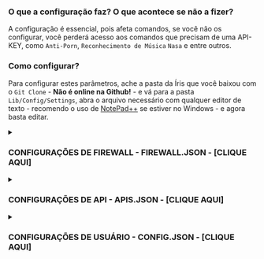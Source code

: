 ### O que a configuração faz? O que acontece se não a fizer?  
  
A configuração é essencial, pois afeta comandos, se você não os configurar, você perderá acesso aos comandos que precisam de uma API-KEY, como `Anti-Porn`, `Reconhecimento de Música` `Nasa` e entre outros.  
  
### Como configurar?  
  
Para configurar estes parâmetros, ache a pasta da Íris que você baixou com o `Git Clone` - **Não é online na Github!** - e vá para a pasta `Lib/Config/Settings`, abra o arquivo necessário com qualquer editor de texto - recomendo o uso de [NotePad++](https://notepad-plus-plus.org/downloads/) se estiver no Windows - e agora basta editar.  
  
<details>  
	<summary><h3>CONFIGURAÇÕES DE FIREWALL - FIREWALL.JSON - [CLIQUE AQUI]</h3></summary>  
	  
------  
> Se você não conhece ou nunca ouviu falar de alguns dos seguintes riscos, apenas deixe no padrão.  
>  
> NÃO EDITE OS ARQUIVOS PELO NAVEGADOR!  
>  
------  
> - [Max_Product](https://github.com/KillovSky/iris/blob/main/lib/config/Settings/firewall.json) → Quantidade máxima do catalogo de produtos.  
> - Valores: número  
> - Padrão: 10  
------  
> - [Max_Vcard_Size](https://github.com/KillovSky/iris/blob/main/lib/config/Settings/firewall.json) → Quantidade máxima de caracteres dentro de um VCF.  
> - Valores: número  
> - Padrão: 1000  
------  
> - [Max_Contacts](https://github.com/KillovSky/iris/blob/main/lib/config/Settings/firewall.json) → Quantidade máxima de contatos recebidos.  
> - Valores: número  
> - Padrão: 10  
------  
> - [Max_Characters](https://github.com/KillovSky/iris/blob/main/lib/config/Settings/firewall.json) → Quantidade máxima de caracteres em uma mensagem.  
> - Valores: número  
> - Padrão: 3000  
------  
> - [Max_Doc_Size](https://github.com/KillovSky/iris/blob/main/lib/config/Settings/firewall.json) → Quantidade máxima de caracteres no nome de um documento.  
> - Valores: número  
> - Padrão: 500  
------  
> - [Porn_Percent](https://github.com/KillovSky/iris/blob/main/lib/config/Settings/firewall.json) → Taxa mínima de pornografia necessária para banir.  
> - Valores: número  
> - Padrão: 85  
------  
> - [Block](https://github.com/KillovSky/iris/blob/main/lib/config/Settings/firewall.json) → Bloqueia os membros após banir para evitar que venham PV.  
> - Valores: true, false  
> - Padrão: true  
------  
> - [Mention_Admins](https://github.com/KillovSky/iris/blob/main/lib/config/Settings/firewall.json) → Marca os administradores após um banimento por quebra de regra.  
> - Valores: true, false  
> - Padrão: true  
------  
  
</details>  
  
<details>  
	<summary><h3>CONFIGURAÇÕES DE API - APIS.JSON - [CLIQUE AQUI]</h3></summary>  
	  
------  
> Você pode obter uma API-KEY após criar uma conta no site requisitado, todos as APIS são gratuitas e não precisam de cartão de crédito ou similares, com exceção da IBM, que pede para verificação de Identidade, mas seu uso segue gratuito após isso.  
>  
> NÃO EDITE OS ARQUIVOS PELO NAVEGADOR!  
>  
------  
> - [Localização da API 1 - API-Flash](https://github.com/KillovSky/iris/blob/main/lib/config/Settings/APIS.json#L27) → Para tirar prints de sites.  
> - [Adquira a KEY API-Flash](https://apiflash.com/dashboard/access_keys)  
------  
> - [Localização da API 2 - RemoveBG](https://github.com/KillovSky/iris/blob/main/lib/config/Settings/APIS.json#L43) → Para criação de stickers sem fundo.  
> - [Adquira a KEY RemoveBG](https://www.remove.bg/pt-br/dashboard#api-key)  
------  
> - [Localização da API 3 - WallHaven](https://github.com/KillovSky/iris/blob/main/lib/config/Settings/APIS.json#L49) → Para Wallpapers.  
> - [Adquira a KEY WallHaven](https://wallhaven.cc/settings/account)  
------  
> - [Localização da API 4 - Deep-AI](https://github.com/KillovSky/iris/blob/main/lib/config/Settings/APIS.json#L15) → Para Anti-Porn, Colorfy e outros.  
> - [Adquira a KEY Deep-AI](https://deepai.org/dashboard/profile)  
------  
> - [Localização da API 5 - The-Movie-Database](https://github.com/KillovSky/iris/blob/main/lib/config/Settings/APIS.json#L46) → Para informações de filmes.  
> - [Adquira a KEY The Movie Database](https://www.themoviedb.org/settings/api)  
------  
> - [Localização da API 6 - ACR-Cloud](https://github.com/KillovSky/iris/blob/main/lib/config/Settings/APIS.json#L5-L7) → Para identificação de música.  
> - [Adquira a KEY ACR-Cloud](https://console.acrcloud.com/avr#/projects/online)  
------  
> - [Localização da API 7 - NEWSAPI](https://github.com/KillovSky/iris/blob/main/lib/config/Settings/APIS.json#L24) → Para Noticias.  
> - [Adquira a KEY NEWSAPI](https://newsapi.org/account)  
------  
> - [Localização da API 8 - IBM-WATSON](https://github.com/KillovSky/iris/blob/main/lib/config/Settings/APIS.json#L10-L12) → Para converter áudio em texto.  
> - [Adquira a KEY IBM-WATSON](https://cloud.ibm.com/catalog/services/speech-to-text)  
------  
> - [Localização da API 9 - RAWG](https://github.com/KillovSky/iris/blob/main/lib/config/Settings/APIS.json#L30) → Para informações de jogos.  
> - [Adquira a KEY RAWG](https://rawg.io/@ll0/apikey)  
------  
> - [Localização da API 10 - BRAINSHOP](https://github.com/KillovSky/iris/blob/main/lib/config/Settings/APIS.json#L33-L35) → Para uma I.A de conversa - Opcional.  
> - [Adquira a KEY BRAINSHOP](https://brainshop.ai)  
------  
> - [Localização da API 11 - GOOGLE-MAPS](https://github.com/KillovSky/iris/blob/main/lib/config/Settings/APIS.json#L18) → Para fotos Street-View - Opcional.  
> - [Adquira a KEY GOOGLE-MAPS](https://developers.google.com/maps/documentation/maps-static/get-api-key#get-an-api-key)  
------  
> - [Localização da API 12 - NASA](https://github.com/KillovSky/iris/blob/main/lib/config/Settings/APIS.json#L21) → Para noticias diárias da NASA - Opcional.  
> - [Adquira a KEY NASA](https://api.nasa.gov)  
------  
> - [Localização da API 13 - SIMSIMI](https://github.com/KillovSky/iris/blob/main/lib/config/Settings/APIS.json#L36-L39) → Para ter uma Chat-BOT mais avançada - Opcional.  
> - [Adquira a KEY SIMSIMI](http://developer.simsimi.com/api)  
------  
  
</details>  
  
<details>  
	<summary><h3>CONFIGURAÇÕES DE USUÁRIO - CONFIG.JSON - [CLIQUE AQUI]</h3></summary>  
  
------  
> Todas as configurações são opcionais, exceto `Owner`, `Secure_Group` e `Owner_SECRET_Password`, se você estiver fora do Brasil, `DDI` e `Language` também são importantes.  
>  
------  
> - [Akinator_Win](https://github.com/KillovSky/iris/blob/main/lib/config/Settings/config.json) → É a porcentagem de advinha para que o Akinator chute quem é.  
> - Valores: número  
> - Padrão: 90  
------  
> - [Anti_Flood](https://github.com/KillovSky/iris/blob/main/lib/config/Settings/config.json) → Bloqueia o Spam de comandos, valores muito baixos podem causar ban do WhatsApp.  
> - Valores: número (tempo em segundos)  
> - Padrão: 10  
------  
> - [Auto_Block](https://github.com/KillovSky/iris/blob/main/lib/config/Settings/config.json) → Bloqueia pessoas automaticamente, isso reduz um pouco a velocidade da Íris.  
> - Valores: true, false  
> - Padrão: false  
------  
> - [Auto_Update](https://github.com/KillovSky/iris/blob/main/lib/config/Settings/config.json) → Atualiza a Íris em tempo real sempre que você editar um código.  
> - Valores: true, false  
> - Padrão: false  
------  
> - [Backup_Time](https://github.com/KillovSky/iris/blob/main/lib/config/Settings/config.json) → O tempo entre cada Backup de arquivos importantes.  
> - Valores: número (tempo em minutos)  
> - Padrão: 60  
------  
> - [Block_Calls](https://github.com/KillovSky/iris/blob/main/lib/config/Settings/config.json) → Bloqueia chamadas e quem as efetuar.  
> - Valores: true, false  
> - Padrão: true  
------  
> - [Max_Colors](https://github.com/KillovSky/iris/blob/main/lib/config/Settings/config.json) → Quantidade máxima de cores geradas em comandos como ATTP.  
> - Valores: número  
> - Padrão: 20  
------  
> - [Bot_Commands](https://github.com/KillovSky/iris/blob/main/lib/config/Settings/config.json) → Permite que a Íris rode comandos em si mesma.  
> - Valores: true, false  
> - Padrão: false  
------  
> - [Canvas_Audio](https://github.com/KillovSky/iris/blob/main/lib/config/Settings/config.json) → Envia um áudio predeterminado sempre que alguém sair ou entrar no grupo.  
> - Valores: true, false  
> - Padrão: false  
------  
> - [Clear_Cache](https://github.com/KillovSky/iris/blob/main/lib/config/Settings/config.json) → Limpa o cache das mensagens após 'x' tempo.  
> - Valores: true, false  
> - Padrão: true  
------  
> - [Check_Stickers](https://github.com/KillovSky/iris/blob/main/lib/config/Settings/config.json) → Checa sticker procurando links, travas, vírus e outros.  
> - Valores: true, false  
> - Padrão: true  
------  
> - [Check_Nickname](https://github.com/KillovSky/iris/blob/main/lib/config/Settings/config.json) → Checa nicknames procurando links, travas, vírus e outros.  
> - Valores: true, false  
> - Padrão: true  
------  
> - [Filter_Type](https://github.com/KillovSky/iris/blob/main/lib/config/Settings/config.json) → Modos de uso do Anti-Flood.  
> - Valores: 'user', 'chatId'  
> - Padrão: 'chatId'  
------  
> - [Daily_Reward](https://github.com/KillovSky/iris/blob/main/lib/config/Settings/config.json) → A recompensa dos resgates diários de recompensa.  
> - Valores: número  
> - Padrão: 30  
------  
> - [Day_Messages](https://github.com/KillovSky/iris/blob/main/lib/config/Settings/config.json) → Envia mensagens de cumprimento a cada 6 horas.  
> - Valores: true, false  
> - Padrão: false  
------  
> - [DDI](https://github.com/KillovSky/iris/blob/main/lib/config/Settings/config.json) → Bane pessoas com números falsos ou números internacionais.  
> - Valores: array de números  
> - Padrão: ["55", "DDI DOIS - Opcional"]  
------  
> - [Enable_EAS](https://github.com/KillovSky/iris/blob/main/lib/config/Settings/config.json) → Ativa as transmissões de KillovSky no terminal, é útil para receber noticias sobre updates.  
> - Valores: true, false  
> - Padrão: true  
------  
> - [Enable_Backups](https://github.com/KillovSky/iris/blob/main/lib/config/Settings/config.json) → Ativa o Backup de arquivos importantes.  
> - Valores: true, false  
> - Padrão: true  
------  
> - [Fig_FPS](https://github.com/KillovSky/iris/blob/main/lib/config/Settings/config.json) → O FPS dos stickers animados, valores muito altos podem causar erros com o peso.  
> - Valores: número  
> - Padrão: 10  
------  
> - [Iris_Coin](https://github.com/KillovSky/iris/blob/main/lib/config/Settings/config.json) → Quantidade de I'coins ganhas por level e adicional em jogos.  
> - Valores: número  
> - Padrão: 10  
------  
> - [Language](https://github.com/KillovSky/iris/blob/main/lib/config/Settings/config.json) → Linguagem de todos os diálogos, textos e traduções.  
> - Valores: "en", "pt", "es"  
> - Padrão: "pt"  
------  
> - [Max_Backups](https://github.com/KillovSky/iris/blob/main/lib/config/Settings/config.json) → Controla a quantidade de Backups na pasta de Backups.  
> - Valores: número  
> - Padrão: 3  
------  
> - [Max_Commands](https://github.com/KillovSky/iris/blob/main/lib/config/Settings/config.json) → Define o limite do uso de múltiplos comandos após alguém tentar usar vários em uma mensagem.  
> - Valores: número  
> - Padrão: 2  
------  
> - [Max_Download_Size](https://github.com/KillovSky/iris/blob/main/lib/config/Settings/config.json) → Controla o peso máximo de upload de mídia, não afeta comandos de dono como 'upload'.  
> - Valores: número  
> - Padrão: 16  
------  
> - [Max_Groups](https://github.com/KillovSky/iris/blob/main/lib/config/Settings/config.json) → A quantidade máxima de grupos na Íris, ao passar deste valor, ela saíra até que chegue no valor especificado.  
> - Valores: número  
> - Padrão: 10  
------  
> - [Max_Msg_Cache](https://github.com/KillovSky/iris/blob/main/lib/config/Settings/config.json) → Configura o número de mensagens necessário para a limpeza de cache.  
> - Valores: número  
> - Padrão: 3000  
------  
> - [Max_Revoked](https://github.com/KillovSky/iris/blob/main/lib/config/Settings/config.json) → Quantidade máxima de mensagens revogadas, ao passar o limite, as ultimas da lista serão apagadas.  
> - Valores: número  
> - Padrão: 20  
------  
> - [Min_Steal](https://github.com/KillovSky/iris/blob/main/lib/config/Settings/config.json) → Quantidade mínima de LOOT que os ladrões obtêm no comando 'steal'.  
> - Valores: número  
> - Padrão: 10  
------  
> - [Max_Steal](https://github.com/KillovSky/iris/blob/main/lib/config/Settings/config.json) → Quantidade máxima de LOOT que os ladrões podem obter no 'steal'.  
> - Valores: número  
> - Padrão: 1000  
------  
> - [Steal_Reduce_Limit](https://github.com/KillovSky/iris/blob/main/lib/config/Settings/config.json) → Configura a redução de valores do 'Steal', não use valores abaixo de 1.  
> - Valores: número  
> - Padrão: 3  
------  
> - [Max_Votes](https://github.com/KillovSky/iris/blob/main/lib/config/Settings/config.json) → Quantidade padrão de votos necessários, caso o criador não especifique manualmente.  
> - Valores: número  
> - Padrão: 10  
------  
> - [Max_XP_Earn](https://github.com/KillovSky/iris/blob/main/lib/config/Settings/config.json) → Quantidade máxima de XP que os usuários podem obter no sistema de level.  
> - Valores: número  
> - Padrão: 50  
------  
> - [Steal_Percent_Sucess](https://github.com/KillovSky/iris/blob/main/lib/config/Settings/config.json) → Taxa de sucesso dos comandos de steal.  
> - Valores: número  
> - Padrão: 70  
------  
> - [Min_Membros](https://github.com/KillovSky/iris/blob/main/lib/config/Settings/config.json) → Quantidade mínima de membros que um grupo deve obter para que a Íris permaneça nele.  
> - Valores: número  
> - Padrão: 1  
------  
> - [Min_XP_Earn](https://github.com/KillovSky/iris/blob/main/lib/config/Settings/config.json) → Quantidade mínima de XP que os usuários podem obter no sistema de level.  
> - Valores: número  
> - Padrão: 15  
------  
> - [Minimal_Similarity_Command](https://github.com/KillovSky/iris/blob/main/lib/config/Settings/config.json) → A quantidade mínima de similaridade para a correção de comandos escritos incorretamente.  
> - Valores: número  
> - Padrão: 70  
------  
> - [Moment_Locale](https://github.com/KillovSky/iris/blob/main/lib/config/Settings/config.json) → Configura o local para obter um horário correto.  
> - Valores: [string](https://github.com/moment/moment/tree/develop/locale)  
> - Padrão: "pt_BR"  
------  
> - [Moment_Timezone](https://github.com/KillovSky/iris/blob/main/lib/config/Settings/config.json) → Configura a timezone para obter o horário UTC correto.  
> - Valores: [string](https://en.wikipedia.org/wiki/List_of_tz_database_time_zones)  
> - Padrão: "America/Sao_Paulo"  
------  
> - [Multitasking](https://github.com/KillovSky/iris/blob/main/lib/config/Settings/config.json) → Ao ativar isso, a Íris pode executar múltiplos comandos enviados em apenas uma mensagem.  
> - Valores: true, false  
> - Padrão: false  
------  
> - [Niver_Present](https://github.com/KillovSky/iris/blob/main/lib/config/Settings/config.json) → O valor do presente de aniversario dos usuários em I'coin.  
> - Valores: número  
> - Padrão: 1000  
------  
> - [Owner](https://github.com/KillovSky/iris/blob/main/lib/config/Settings/config.json) → A lista de donos da Íris, pessoas inseridas aqui possuem total controle dos sistemas da Íris.  
> - Valores: array de números com string  
> - Padrão: ["Insira seu número@c.us", "Número 2 - Opcional@c.us", "Não remova o @c.us - 3° Número@c.us"]  
> - Exemplo: ["5511987654321@c.us"]  
------  
> - [Hide_Owner_Number](https://github.com/KillovSky/iris/blob/main/lib/config/Settings/config.json) → Oculta o número do dono na maioria dos comandos por segurança.  
> - Valores: true, false  
> - Padrão: false  
------  
> - [Popup](https://github.com/KillovSky/iris/blob/main/lib/config/Settings/config.json) → Ativa as notificações da Íris na sua tela do PC.  
> - Valores: true, false  
> - Padrão: true  
------  
> - [Prefix](https://github.com/KillovSky/iris/blob/main/lib/config/Settings/config.json) → Prefixos da Íris, mensagens que comecem com eles serão detectadas como comandos.  
> - Valores: array de qualquer coisa  
> - Padrão: ["/", "$", "#", ".", "\\", "@", "=", "?", "+", "!", "&", ":", ";", "^", ">", "<"]  
------  
> - [Max_Divider_Win](https://github.com/KillovSky/iris/blob/main/lib/config/Settings/config.json) → Quantidade de redução das perdas e ganhos nos jogos, não configure como abaixo de 1.  
> - Valores: número  
> - Padrão: 3  
------  
> - [Prize_Value_Max](https://github.com/KillovSky/iris/blob/main/lib/config/Settings/config.json) → O premio máximo de alguns jogos como 'Mix'.  
> - Valores: número  
> - Padrão: 200  
------  
> - [Prize_Value_Min](https://github.com/KillovSky/iris/blob/main/lib/config/Settings/config.json) → O premio mínimo de alguns jogos como 'Mix'.  
> - Valores: número  
> - Padrão: 20  
------  
> - [Puppeteer_Wait](https://github.com/KillovSky/iris/blob/main/lib/config/Settings/config.json) → Tempo máximo de espera do puppeteer, após esgotar, a Íris fechará os comandos como CPF forçadamente.  
> - Valores: número (time in milissegundos)  
> - Padrão: 220000  
------  
> - [Search_Results](https://github.com/KillovSky/iris/blob/main/lib/config/Settings/config.json) → Quantidade máxima de resultados no comando 'duck'.  
> - Valores: número  
> - Default: 10  
------  
> - [StartUP_MSGs_Groups](https://github.com/KillovSky/iris/blob/main/lib/config/Settings/config.json) → Se você ativar isto, a Íris avisará que ficou online em todos os grupos.  
> - Valores: true, false  
> - Padrão: false  
------  
> - [Sticker_Author](https://github.com/KillovSky/iris/blob/main/lib/config/Settings/config.json) → Autor padrão dos stickers, se você quiser definir como quem enviar a mensagem, basta não editar.  
> - Valores: string  
> - Padrão: "DONTEDITUSR - DONTEDITGPN"  
------  
> - [Sticker_Pack](https://github.com/KillovSky/iris/blob/main/lib/config/Settings/config.json) → Nome padrão dos packs de sticker.  
> - Valores: string  
> - Padrão: "🔰 Legião Z [bit.ly/BOT-IRIS] Íris ⚜️"  
------  
> - [User_Agent](https://github.com/KillovSky/iris/blob/main/lib/config/Settings/config.json) → User-Agent padrão para módulos como 'axios' e outros, útil para evitar bloqueios de U.A na Íris.  
> - Valores: [string](https://www.whatismybrowser.com/guides/the-latest-user-agent/chrome)  
> - Padrão: "Mozilla/5.0 (X11; Linux x86_64) AppleWebKit/537.36 (KHTML, like Gecko) Chrome/100.0.4896.127 Safari/537.36"  
------  
> - [Update_CMDS_On_Boot](https://github.com/KillovSky/iris/blob/main/lib/config/Settings/config.json) → Atualiza a lista de comandos na inicialização, útil para quem sempre cria novos comandos.  
> - Valores: true, false  
> - Padrão: false  
------  
> - [Wait_to_Play](https://github.com/KillovSky/iris/blob/main/lib/config/Settings/config.json) → Tempo de espera para jogar novamente jogos após jogar.  
> - Valores: número (tempo em minutos)  
> - Padrão: 30  
------  
> - [Wait_to_Win](https://github.com/KillovSky/iris/blob/main/lib/config/Settings/config.json) → Tempo de espera de cada ganho de XP.  
> - Valores: número (tempo em minutos)  
> - Padrão: 60  
------  
> - [XP_Difficulty](https://github.com/KillovSky/iris/blob/main/lib/config/Settings/config.json) → Dificuldade do sistema de XP, quanto maior o número, maior é a dificuldade para subir de nivel.  
> - Valores: número  
> - Padrão: 6  
------  
> - [Your_Name](https://github.com/KillovSky/iris/blob/main/lib/config/Settings/config.json) → Nome ou apelido do dono, será usado quando o sticker não puder ser criado com valores padrão, use somente letras normais.  
> - Valores: string  
> - Padrão: "KillovSky"  
------  
> - [Owner_SECRET_Password](https://github.com/KillovSky/iris/blob/main/lib/config/Settings/config.json) → A senha secreta do dono, se você não definir um 'Owner', basta colocar essa senha na mensagem para usar os comandos de dono, NÃO DEIXE A SENHA PADRÃO!  
> - Valores: string  
> - Padrão: "irisBOT@Root"  
------  
> - [Finish_Message](https://github.com/KillovSky/iris/blob/main/lib/config/Settings/config.json) → Determina se deve enviar a mensagem de termino de um comando.  
> - Valores: true, false  
> - Padrão: true  
------  
> - [Wait_Message](https://github.com/KillovSky/iris/blob/main/lib/config/Settings/config.json) → Determina se deve enviar a mensagem de espera de um comando.  
> - Valores: true, false  
> - Padrão: true  
------  
> - [Iris_Read_Messages](https://github.com/KillovSky/iris/blob/main/lib/config/Settings/config.json) → Faz com que a Íris leia as mensagens (Tick Azul).  
> - Valores: true, false  
> - Padrão: true  
------  
> - [Max_Warning](https://github.com/KillovSky/iris/blob/main/lib/config/Settings/config.json) → Quantidade máxima de avisos antes de banir uma pessoa no comando 'Warn'.  
> - Valores: número  
> - Padrão: 3  
------  
> - [Bot_Name](https://github.com/KillovSky/iris/blob/main/lib/config/Settings/config.json) → Permite mudar o nome da Íris, não afeta pronomes.  
> - Valores: string  
> - Padrão: 'Iris'  
------  
> - [Private_Chat_Register](https://github.com/KillovSky/iris/blob/main/lib/config/Settings/config.json) → Determina se usuários precisam de cadastro para utilizar no PV.  
> - Valores: true, false  
> - Padrão: false  
------  
> - [Members_Group_Register](https://github.com/KillovSky/iris/blob/main/lib/config/Settings/config.json) → Determina se usuários de grupo precisam de cadastro para utilizar.  
> - Valores: true, false  
> - Padrão: false  
------  
> - [Adm_Vip_Mod_Register](https://github.com/KillovSky/iris/blob/main/lib/config/Settings/config.json) → Determina se administradores, VIP's e moderadores precisam de cadastro.  
> - Valores: true, false  
> - Padrão: false  
------  
> - [Commands_Error_Photo](https://github.com/KillovSky/iris/blob/main/lib/config/Settings/config.json) → Foto padrão para caso de erros em obter fotos ao usar comandos.  
> - Valores: string  
> - Padrão: 'Iris'  
------  
> - [Profile_Error_Photo](https://github.com/KillovSky/iris/blob/main/lib/config/Settings/config.json) → Foto padrão de usuário para caso ele não possua uma ou obtenha falhas ao baixar.  
> - Valores: true, false  
> - Padrão: false  
------  
> - [Secure_Mode](https://github.com/KillovSky/iris/blob/main/lib/config/Settings/config.json) → Desativa os sistemas automaticamente no primeiro erro recebido deles.  
> - Valores: true, false  
> - Padrão: true  
------  
> - [Welcome_Sleep](https://github.com/KillovSky/iris/blob/main/lib/config/Settings/config.json) → Tempo em minutos que a Íris deve esperar antes de dar outro welcome.  
> - Valores: número  
> - Padrão: 30  
------  
> - [Goodbye_Sleep](https://github.com/KillovSky/iris/blob/main/lib/config/Settings/config.json) → Tempo em minutos que a Íris deve esperar antes de dar outro goodbye.  
> - Valores: número  
> - Padrão: 30  
------  
> - [Blacklist_Sleep](https://github.com/KillovSky/iris/blob/main/lib/config/Settings/config.json) → Tempo em minutos que a Íris deve esperar antes de enviar outra mensagem de blacklist.  
> - Valores: número  
> - Padrão: 30  
------  
> - [Fake_Sleep](https://github.com/KillovSky/iris/blob/main/lib/config/Settings/config.json) → Tempo em minutos que a Íris deve esperar antes de enviar outra mensagem de fake.  
> - Valores: número  
> - Padrão: 30  
------  
> - [Secure_Group](https://github.com/KillovSky/iris/blob/main/lib/config/Settings/config.json) → Grupo seguro para receber alertas de emergência ou mensagens similares.  
> - Valores: "String@g.us"  
> - Padrão: "INSIRA A ID DE UM GRUPO SEGURO@g.us"  
------  
> - [Max_Lotery](https://github.com/KillovSky/iris/blob/main/lib/config/Settings/config.json) → Máximo de ganhos na loteria.  
> - Valores: número  
> - Padrão: 10000  
------  
> - [Perfomance_Mode](https://github.com/KillovSky/iris/blob/main/lib/config/Settings/config.json) → Diz se a Íris deve rodar após o firewall verificar a mensagem ou ao mesmo tempo (Segurança ou Perfomance?).  
> - Valores: true, false  
> - Padrão: true  
------  
> - [Day_Yield](https://github.com/KillovSky/iris/blob/main/lib/config/Settings/config.json) → Porcentagem de rendimentos do banco, ainda não é usado, reservado para o futuro.  
> - Valores: true, false  
> - Padrão: true  
------  
  
</details>  